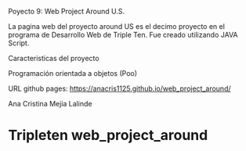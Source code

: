 Poyecto 9: Web Project Around U.S.

La pagina web del proyecto around US es el decimo proyecto en el programa de Desarrollo Web de Triple Ten. Fue creado utilizando JAVA Script.

Caracteristicas del proyecto

Programación orientada a objetos (Poo)


URL github pages: https://anacris1125.github.io/web_project_around/

Ana Cristina Mejia Lalinde

# Tripleten web_project_around
